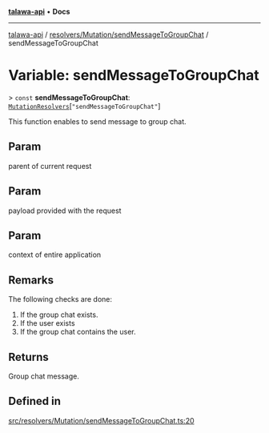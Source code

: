 [**talawa-api**](../../../../README.md) • **Docs**

***

[talawa-api](../../../../modules.md) / [resolvers/Mutation/sendMessageToGroupChat](../README.md) / sendMessageToGroupChat

# Variable: sendMessageToGroupChat

\> `const` **sendMessageToGroupChat**: [`MutationResolvers`](../../../../types/generatedGraphQLTypes/type-aliases/MutationResolvers.md)\[`"sendMessageToGroupChat"`\]

This function enables to send message to group chat.

## Param

parent of current request

## Param

payload provided with the request

## Param

context of entire application

## Remarks

The following checks are done:
1. If the group chat exists.
2. If the user exists
3. If the group chat contains the user.

## Returns

Group chat message.

## Defined in

[src/resolvers/Mutation/sendMessageToGroupChat.ts:20](https://github.com/PalisadoesFoundation/talawa-api/blob/5e38dbf44e47f2fc703410fad29ab5c8f7f26c77/src/resolvers/Mutation/sendMessageToGroupChat.ts#L20)

